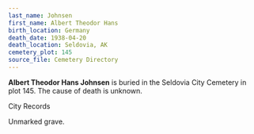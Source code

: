 ```yaml
---
last_name: Johnsen
first_name: Albert Theodor Hans
birth_location: Germany
death_date: 1938-04-20
death_location: Seldovia, AK
cemetery_plot: 145
source_file: Cemetery Directory
---
```

**Albert Theodor Hans   Johnsen** is buried in the Seldovia City Cemetery in plot 145.  The cause of death is unknown.

City Records

Unmarked grave.
